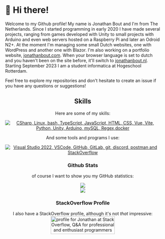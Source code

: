 # 👋 Hi there!

Welcome to my Github profile! My name is Jonathan Bout and I'm from The Netherlands. Since I started programming in early 2020 I have made several projects, ranging from games developed with Unity to small projects with Arduino and even web servers hosted on a Raspberry Pi and later an Odroid N2+. At the moment I'm managing some small Dutch websites, one with WordPress and another one with Blazor. I'm also working on a portfolio website, [jonathanbout.com](https://jonathanbout.com). When your browser language is set to dutch and you haven't been on the site before, it'll switch to [jonathanbout.nl](https://jonathanbout.nl). Starting September 2023 I am a student informatica at Hogeschool Rotterdam.

Feel free to explore my repositories and don't hesitate to create an issue if you have any questions or suggestions!
<div align=center>

## Skills

Here are some of my skills:

<a href='https://skillicons.dev'>
  <img
alt='CSharp, Linux, bash, TypeScript, JavaScript, HTML, CSS, Vue, Vite, Python, Unity, Arduino, mySQL, Regex,docker' and Raspberry Pi' src='https://skillicons.dev/icons?perline=5&i=cs,linux,bash,ts,js,html,css,vue,docker,python,unity,arduino,mysql,regex,raspberrypi'/>
</a>

And some tools and programs I use:

<a href='https://skillicons.dev'>
  <img
alt='Visual Studio 2022, VSCode, GitHub, GitLab, git, discord, postman and StackOverflow' src='https://skillicons.dev/icons?perline=5&i=visualstudio,vscode,github,gitlab,git,,discord,postman,stackoverflow'/>
</a>

### Github Stats

of course I want to show you my GitHub statistics:

<a href="https://github.com/jonathanbout/github-readme-stats">
  <img src="https://github-stats.jonathanbout.com/api/top-langs?hide=shaderlab,hlsl&theme=aura_dark&count_private=true&layout=compact" />
</a>
<br/>
<a href="https://github.com/jonathanbout/github-readme-stats">
  <img src="https://github-stats.jonathanbout.com/api?show_icons=true&theme=aura_dark&count_private=true" />
</a>
 
### StackOverflow Profile

I also have a StackOverflow profile, although it's not _that_ impressive:  
<a href="https://stackoverflow.com/users/16690868/jonathan">
  <img src="https://stackoverflow.com/users/flair/16690868.png?theme=dark" width="208" height="58" alt="profile for Jonathan at Stack Overflow, Q&amp;A for professional and enthusiast programmers" title="profile for Jonathan at Stack Overflow, Q&amp;A for professional and enthusiast programmers">
</a>

<!---
DutchAerospace/DutchAerospace is a ✨ special ✨ repository because its `README.md` (this file) appears on your GitHub profile.
You can click the Preview link to take a look at your changes.
--->
